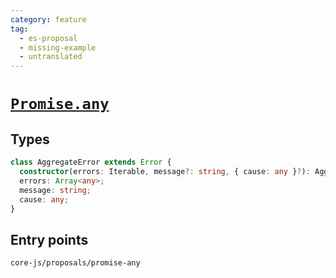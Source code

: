 ```yaml
---
category: feature
tag:
  - es-proposal
  - missing-example
  - untranslated
---
```


# [`Promise.any`](https://github.com/tc39/proposal-promise-any)

## Types

```ts
class AggregateError extends Error {
  constructor(errors: Iterable, message?: string, { cause: any }?): AggregateError;
  errors: Array<any>;
  message: string;
  cause: any;
}
```

## Entry points

```
core-js/proposals/promise-any
```
